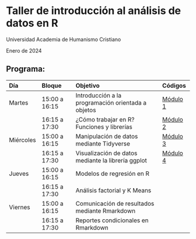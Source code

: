 # Taller de introducción al análisis de datos en R
Universidad Academia de Humanismo Cristiano

Enero de 2024


## Programa:

|Día       |Bloque        |Objetivo                                           |Códigos       |
|:---------|:-------------|:--------------------------------------------------|:-------------|
|Martes    |15:00 a 16:15 |Introducción a la programación orientada a objetos |[Módulo 1](https://github.com/GabrielAstudilloLaroze/taller_r_uahc/blob/main/C%C3%B3digos/m%C3%B3dulo_1.R)|
|          |16:15 a 17:30 |¿Cómo trabajar en R? Funciones y librerías         |[Módulo 2](https://github.com/GabrielAstudilloLaroze/taller_r_uahc/blob/main/C%C3%B3digos/M%C3%B3dulo_2.R)|
|Miércoles |15:00 a 16:15 |Manipulación de datos mediante Tidyverse           |[Módulo 3](https://github.com/GabrielAstudilloLaroze/taller_r_uahc/blob/main/C%C3%B3digos/m%C3%B3dulo_3.R)|
|          |16:15 a 17:30 |Visualización de datos mediante la librería ggplot |[Módulo 4](https://github.com/GabrielAstudilloLaroze/taller_r_uahc/blob/main/C%C3%B3digos/m%C3%B3dulo_4.R)|
|Jueves    |15:00 a 16:15 |Modelos de regresión en R                          |              |
|          |16:15 a 17:30 |Análisis factorial y K Means                       |              |
|Viernes   |15:00 a 16:15 |Comunicación de resultados mediante Rmarkdown      |              |
|          |16:15 a 17:30 |Reportes condicionales en Rmarkdown                |              |
